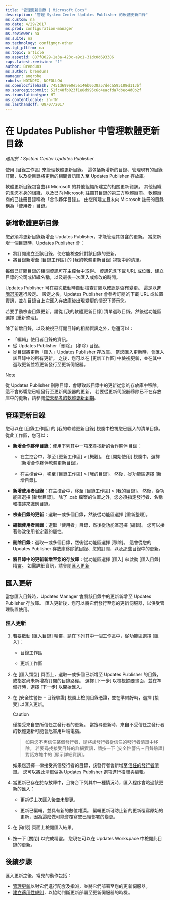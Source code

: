 ```yaml
---
title: "管理更新目錄 | Microsoft Docs"
description: "管理 System Center Updates Publisher 的軟體更新目錄"
ms.custom: na
ms.date: 4/29/2017
ms.prod: configuration-manager
ms.reviewer: na
ms.suite: na
ms.technology: configmgr-other
ms.tgt_pltfrm: na
ms.topic: article
ms.assetid: 887f8029-1a3a-423c-a9c1-31dc0d693386
caps.latest.revision: "1"
author: Brenduns
ms.author: brenduns
manager: angrobe
robots: NOINDEX, NOFOLLOW
ms.openlocfilehash: 7451d699e0e5e146b0538a57deca595188d113bf
ms.sourcegitcommit: 51fc48fb023f1e8d995c6c4eacfda7dbec4d0b2f
ms.translationtype: HT
ms.contentlocale: zh-TW
ms.lasthandoff: 08/07/2017
---
```

# <a name="manage-software-update-catalogs-in-updates-publisher"></a>在 Updates Publisher 中管理軟體更新目錄

*適用於：System Center Updates Publisher*

使用 [目錄工作區] 來管理軟體更新目錄。 這包括新增新的目錄、管理現有的目錄訂閱，以及從目錄將更新的相關資訊匯入至 Updates Publisher 存放庫。

軟體更新目錄包含由非 Microsoft 的其他組織所建立的相關更新資訊。 其他組織包含您本身的組織，以及已向 Microsoft 註冊其目錄的第三方軟體廠商。 軟體廠商的已註冊目錄稱為「合作夥伴目錄」。 由您所建立且未向 Microsoft 註冊的目錄稱為「使用者」目錄。

## <a name="add-software-update-catalogs"></a>新增軟體更新目錄
您必須將更新目錄新增至 Updates Publisher，才能管理其包含的更新。 當您新增一個目錄時，Updates Publisher 會：
-   將訂閱建立至該目錄，使它能檢查針對該目錄的更新。
-   將目錄新增至 [目錄工作區] 的 [我的軟體更新目錄] 視窗中的清單。  

每個已訂閱目錄的相關資訊可在主控台中取得。 資訊包含下載 URL 或位置、建立目錄的公司或組織名稱，以及最後一次匯入或修改的時間。

Updates Publisher 可在每次啟動時自動檢查訂閱以確認是否有變更。 這是以[進階選項](/sccm/sum/tools/updates-publisher-options#advanced)進行設定。 設定之後，Updates Publisher 會參考訂閱的下載 URL 或位置資訊，並在目錄自上次匯入存放庫後出現變更的情況下警示您。

若要手動檢查目錄更新，請從 [我的軟體更新目錄] 清單選取目錄，然後從功能區選擇 [重新整理]。

除了新增目錄，以及檢視已訂閱目錄的相關資訊之外，您還可以：
-  「編輯」使用者目錄的資訊。
-  從 Updates Publisher「刪除」 (移除) 目錄。
-  從目錄將更新「匯入」Updates Publisher 存放庫。 當您匯入更新時，會匯入該目錄中的所有更新。 之後，您可以在 [更新工作區] 中檢視更新，並在其中選取更新並將更新發行至更新伺服器。

> [!NOTE]   
> 從 Updates Publisher 刪除目錄，會導致該目錄中的更新從您的存放庫中移除。 這不會影響您已經發行至更新伺服器的更新。 若要從更新伺服器移除已不在存放庫中的更新，請參閱[使未參考的軟體更新到期](/sccm/sum/tools/updates-publisher-options#expire-unreferenced-software-updates)。

## <a name="manage-update-catalogs"></a>管理更新目錄
您可以在 [目錄工作區] 的 [我的軟體更新目錄] 視窗中檢視您已匯入的清單目錄。 從此工作區，您可以：

-   **新增合作夥伴目錄**：使用下列其中一項來尋找新的合作夥伴目錄：

    -   在主控台中，移至 [更新工作區] > [概觀]。 在 [開始使用] 視窗中，選擇 [新增合作夥伴軟體更新目錄]。

    -   在主控台中，移至 [目錄工作區] > [我的目錄]。 然後，從功能區選擇 [新增目錄]。

-   **新增使用者目錄**：在主控台中，移至 [目錄工作區] > [我的目錄]。 然後，從功能區選擇 [新增目錄]。 除了 .cab 檔案的位置之外，您必須指定發行者、名稱和描述來識別目錄。


-   **檢查目錄的更新**：選取一或多個目錄，然後從功能區選擇 [重新整理]。

-   **編輯使用者目錄**：選取「使用者」目錄，然後從功能區選擇 [編輯]。 您可以接著修改使用者定義的屬性。

-   **刪除目錄**：選取一或多個目錄，然後從功能區選擇 [移除]。 這會從您的 Updates Publisher 存放庫移除該目錄、您的訂閱，以及那些目錄中的更新。

-   **將目錄中的更新新增至您的存放庫**：從功能區選擇 [匯入] 來啟動 [匯入目錄] 精靈。 如需詳細資訊，請參閱[匯入更新](#import-updates)

## <a name="import-updates"></a>匯入更新
當您匯入目錄時，Updates Manager 會將該目錄中的更新新增至 Updates Publisher 存放庫。 匯入更新後，您可以將它們發行至您的更新伺服器，以供受管理裝置使用。

### <a name="to-import-updates"></a>匯入更新
1.  若要啟動 [匯入目錄] 精靈，請在下列其中一個工作區中，從功能區選擇 [匯入]：

    -   目錄工作區

    -   更新工作區

2.  在 [匯入類型] 頁面上，選取一或多個已新增至 Updates Publisher 的目錄，或指定尚未新增為訂閱的目錄路徑。 選擇 [下一步] 以檢視摘要畫面，並在準備好時，選擇 [下一步] 以開始匯入。

3.  在 [安全性警告 – 目錄驗證] 視窗上檢閱目錄憑證，並在準備好時，選擇 [接受] 以匯入更新。

    > [!CAUTION]    
    > 僅接受來自您所信任之發行者的更新。 當搜尋更新時，來自不受信任之發行者的軟體更新可能會危害用戶端電腦。

    >  如果您不再信任某個發行者，請將該發行者從信任的發行者清單中移除。 若要尋找接受目錄的詳細資訊，請按一下 [安全性警告 – 目錄驗證] 對話方塊中的 [顯示詳細資訊]。

    如果您選擇一律接受某個發行者的目錄，該發行者會新增至[信任的發行者清單](/sccm/sum/tools/updates-publisher-options#trusted-publishers)。 您可以將此清單做為 Updates Publisher 選項進行檢閱與編輯。

4.  當更新已存在於存放庫中，且符合下列其中一種情況時，匯入程序會略過該更新的匯入：

    -   更新從上次匯入後並未變更。

    -   更新已編輯，並具有新的數位雜湊。 編輯更新可防止新的更新覆寫原始的更新，因為這麼做可能會覆寫您已經部署的變更。

5.  在 [確認] 頁面上檢閱匯入結果。

6.  按一下 [關閉] 以完成精靈。 您現在可以在 Updates Workspace 中檢閱此目錄的更新。

## <a name="next-steps"></a>後續步驟
匯入更新之後，常見的動作包括︰
-   [管理更新](/sccm/sum/tools/manage-updates-with-updates-publisher)以對它們進行配套及指派，並將它們部署至您的更新伺服器。
-   [建立適用性規則](/sccm/sum/tools/updates-publisher-applicability-rules)，以協助判斷更新部署至更新伺服器的時機。

